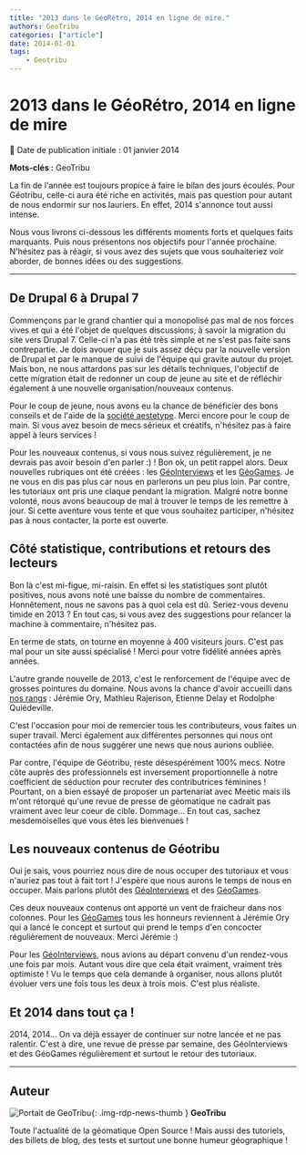 ```yaml
---
title: "2013 dans le GéoRétro, 2014 en ligne de mire."
authors: GeoTribu
categories: ["article"]
date: 2014-01-01
tags:
    - Geotribu
---
```


# 2013 dans le GéoRétro, 2014 en ligne de mire

:calendar: Date de publication initiale : 01 janvier 2014

**Mots-clés :** GeoTribu

La fin de l'année est toujours propice à faire le bilan des jours écoulés. Pour Géotribu, celle-ci aura été riche en activités, mais pas question pour autant de nous endormir sur nos lauriers. En effet, 2014 s'annonce tout aussi intense.

 Nous vous livrons ci-dessous les différents moments forts et quelques faits marquants. Puis nous présentons nos objectifs pour l'année prochaine. N'hésitez pas à réagir, si vous avez des sujets que vous souhaiteriez voir aborder, de bonnes idées ou des suggestions.

----

## De Drupal 6 à Drupal 7

Commençons par le grand chantier qui a monopolisé pas mal de nos forces vives et qui a été l'objet de quelques discussions, à savoir la migration du site vers Drupal 7. Celle-ci n'a pas été très simple et ne s'est pas faite sans contrepartie. Je dois avouer que je suis assez déçu par la nouvelle version de Drupal et par le manque de suivi de l'équipe qui gravite autour du projet. Mais bon, ne nous attardons pas sur les détails techniques, l'objectif de cette migration était de redonner un coup de jeune au site et de réfléchir également à une nouvelle organisation/nouveaux contenus.

Pour le coup de jeune, nous avons eu la chance de bénéficier des bons conseils et de l'aide de la [société aestetype](http://www.aestetype.com/design2/). Merci encore pour le coup de main. Si vous avez besoin de mecs sérieux et créatifs, n'hésitez pas à faire appel à leurs services !

Pour les nouveaux contenus, si vous nous suivez régulièrement, je ne devrais pas avoir besoin d'en parler :) ! Bon ok, un petit rappel alors. Deux nouvelles rubriques ont été créées : les [GéoInterviews](http://geotribu.net/geointerview) et les [GéoGames](http://geotribu.net/node/671). Je ne vous en dis pas plus car nous en parlerons un peu plus loin. Par contre, les tutoriaux ont pris une claque pendant la migration. Malgré notre bonne volonté, nous avons beaucoup de mal à trouver le temps de les remettre à jour. Si cette aventure vous tente et que vous souhaitez participer, n'hésitez pas à nous contacter, la porte est ouverte.

## Côté statistique, contributions et retours des lecteurs

Bon là c'est mi-figue, mi-raisin. En effet si les statistiques sont plutôt positives, nous avons noté une baisse du nombre de commentaires. Honnêtement, nous ne savons pas à quoi cela est dû. Seriez-vous devenu timide en 2013 ? En tout cas, si vous avez des suggestions pour relancer la machine à commentaire, n'hésitez pas.

En terme de stats, on tourne en moyenne à 400 visiteurs jours. C'est pas mal pour un site aussi spécialisé ! Merci pour votre fidélité années après années.

L'autre grande nouvelle de 2013, c'est le renforcement de l'équipe avec de grosses pointures du domaine. Nous avons la chance d'avoir accueilli dans [nos rangs](http://geotribu.net/node/649) : Jérémie Ory, Mathieu Rajerison, Etienne Delay et Rodolphe Quiédeville.

C'est l'occasion pour moi de remercier tous les contributeurs, vous faites un super travail. Merci également aux différentes personnes qui nous ont contactées afin de nous suggérer une news que nous aurions oubliée.

Par contre, l'équipe de Géotribu, reste désespérément 100% mecs. Notre côte auprès des professionnels est inversement proportionnelle à notre coefficient de séduction pour recruter des contributrices féminines ! Pourtant, on a bien essayé de proposer un partenariat avec Meetic mais ils m'ont rétorqué qu'une revue de presse de géomatique ne cadrait pas vraiment avec leur coeur de cible. Dommage... En tout cas, sachez mesdemoiselles que vous êtes les bienvenues !

## Les nouveaux contenus de Géotribu

Oui je sais, vous pourriez nous dire de nous occuper des tutoriaux et vous n'auriez pas tout à fait tort ! J'espère que nous aurons le temps de nous en occuper. Mais parlons plutôt des [GéoInterviews](http://geotribu.net/geointerview) et des [GéoGames](http://geotribu.net/node/671).

Ces deux nouveaux contenus ont apporté un vent de fraicheur dans nos colonnes. Pour les [GéoGames](http://geotribu.net/node/671) tous les honneurs reviennent à Jérémie Ory qui a lancé le concept et surtout qui prend le temps d'en concocter régulièrement de nouveaux. Merci Jérémie :)

Pour les [GéoInterviews](http://geotribu.net/geointerview), nous avions au départ convenu d'un rendez-vous une fois par mois. Autant vous dire que cela était vraiment, vraiment très optimiste ! Vu le temps que cela demande à organiser, nous allons plutôt évoluer vers une fois tous les deux à trois mois. C'est plus réaliste.

## Et 2014 dans tout ça !

2014, 2014... On va déjà essayer de continuer sur notre lancée et ne pas ralentir. C'est à dire, une revue de presse par semaine, des GéoInterviews et des GéoGames régulièrement et surtout le retour des tutoriaux.

----

## Auteur

![Portait de GeoTribu](https://cdn.geotribu.fr/img/internal/charte/geotribu_logo_64x64.png){: .img-rdp-news-thumb }
**GeoTribu**

Toute l'actualité de la géomatique Open Source ! Mais aussi des tutoriels, des billets de blog, des tests et surtout une bonne humeur géographique !

